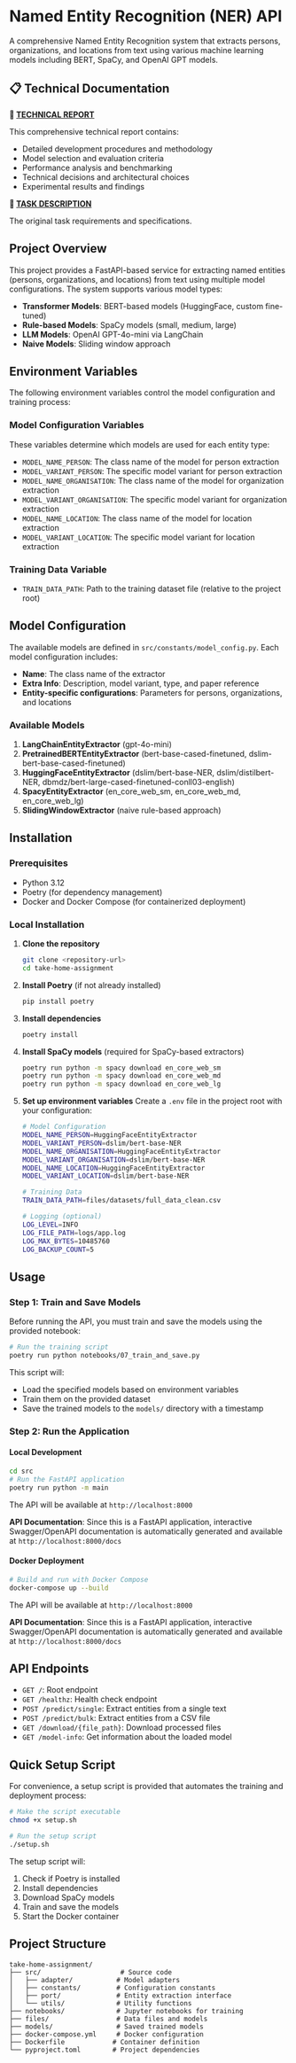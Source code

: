 # Named Entity Recognition (NER) API

A comprehensive Named Entity Recognition system that extracts persons, organizations, and locations from text using various machine learning models including BERT, SpaCy, and OpenAI GPT models.

## 📋 Technical Documentation

**🔬 [TECHNICAL REPORT](https://drive.google.com/file/d/1dYhbSJpb2pVCUGEr-efEVt6YyT3nW5kk/view?usp=sharing)**

This comprehensive technical report contains:
- Detailed development procedures and methodology
- Model selection and evaluation criteria
- Performance analysis and benchmarking
- Technical decisions and architectural choices
- Experimental results and findings

**📖 [TASK DESCRIPTION](TASK_DESCRIPTION.md)**

The original task requirements and specifications.

## Project Overview

This project provides a FastAPI-based service for extracting named entities (persons, organizations, and locations) from text using multiple model configurations. The system supports various model types:

- **Transformer Models**: BERT-based models (HuggingFace, custom fine-tuned)
- **Rule-based Models**: SpaCy models (small, medium, large)
- **LLM Models**: OpenAI GPT-4o-mini via LangChain
- **Naive Models**: Sliding window approach

## Environment Variables

The following environment variables control the model configuration and training process:

### Model Configuration Variables
These variables determine which models are used for each entity type:

- `MODEL_NAME_PERSON`: The class name of the model for person extraction
- `MODEL_VARIANT_PERSON`: The specific model variant for person extraction
- `MODEL_NAME_ORGANISATION`: The class name of the model for organization extraction  
- `MODEL_VARIANT_ORGANISATION`: The specific model variant for organization extraction
- `MODEL_NAME_LOCATION`: The class name of the model for location extraction
- `MODEL_VARIANT_LOCATION`: The specific model variant for location extraction

### Training Data Variable
- `TRAIN_DATA_PATH`: Path to the training dataset file (relative to the project root)


## Model Configuration

The available models are defined in `src/constants/model_config.py`. Each model configuration includes:

- **Name**: The class name of the extractor
- **Extra Info**: Description, model variant, type, and paper reference
- **Entity-specific configurations**: Parameters for persons, organizations, and locations

### Available Models

1. **LangChainEntityExtractor** (gpt-4o-mini)
2. **PretrainedBERTEntityExtractor** (bert-base-cased-finetuned, dslim-bert-base-cased-finetuned)
3. **HuggingFaceEntityExtractor** (dslim/bert-base-NER, dslim/distilbert-NER, dbmdz/bert-large-cased-finetuned-conll03-english)
4. **SpacyEntityExtractor** (en_core_web_sm, en_core_web_md, en_core_web_lg)
5. **SlidingWindowExtractor** (naive rule-based approach)

## Installation

### Prerequisites

- Python 3.12
- Poetry (for dependency management)
- Docker and Docker Compose (for containerized deployment)

### Local Installation

1. **Clone the repository**
   ```bash
   git clone <repository-url>
   cd take-home-assignment
   ```

2. **Install Poetry** (if not already installed)
   ```bash
   pip install poetry
   ```

3. **Install dependencies**
   ```bash
   poetry install
   ```

4. **Install SpaCy models** (required for SpaCy-based extractors)
   ```bash
   poetry run python -m spacy download en_core_web_sm
   poetry run python -m spacy download en_core_web_md
   poetry run python -m spacy download en_core_web_lg
   ```

5. **Set up environment variables**
   Create a `.env` file in the project root with your configuration:
   ```bash
   # Model Configuration
   MODEL_NAME_PERSON=HuggingFaceEntityExtractor
   MODEL_VARIANT_PERSON=dslim/bert-base-NER
   MODEL_NAME_ORGANISATION=HuggingFaceEntityExtractor
   MODEL_VARIANT_ORGANISATION=dslim/bert-base-NER
   MODEL_NAME_LOCATION=HuggingFaceEntityExtractor
   MODEL_VARIANT_LOCATION=dslim/bert-base-NER
   
   # Training Data
   TRAIN_DATA_PATH=files/datasets/full_data_clean.csv
   
   # Logging (optional)
   LOG_LEVEL=INFO
   LOG_FILE_PATH=logs/app.log
   LOG_MAX_BYTES=10485760
   LOG_BACKUP_COUNT=5
   ```

## Usage

### Step 1: Train and Save Models

Before running the API, you must train and save the models using the provided notebook:

```bash
# Run the training script
poetry run python notebooks/07_train_and_save.py
```

This script will:
- Load the specified models based on environment variables
- Train them on the provided dataset
- Save the trained models to the `models/` directory with a timestamp

### Step 2: Run the Application

#### Local Development

```bash
cd src
# Run the FastAPI application
poetry run python -m main
```

The API will be available at `http://localhost:8000`

**API Documentation**: Since this is a FastAPI application, interactive Swagger/OpenAPI documentation is automatically generated and available at `http://localhost:8000/docs`

#### Docker Deployment

```bash
# Build and run with Docker Compose
docker-compose up --build
```

The API will be available at `http://localhost:8000`

**API Documentation**: Since this is a FastAPI application, interactive Swagger/OpenAPI documentation is automatically generated and available at `http://localhost:8000/docs`

## API Endpoints

- `GET /`: Root endpoint
- `GET /healthz`: Health check endpoint
- `POST /predict/single`: Extract entities from a single text
- `POST /predict/bulk`: Extract entities from a CSV file
- `GET /download/{file_path}`: Download processed files
- `GET /model-info`: Get information about the loaded model




## Quick Setup Script

For convenience, a setup script is provided that automates the training and deployment process:

```bash
# Make the script executable
chmod +x setup.sh

# Run the setup script
./setup.sh
```

The setup script will:
1. Check if Poetry is installed
2. Install dependencies
3. Download SpaCy models
4. Train and save the models
5. Start the Docker container

## Project Structure

```
take-home-assignment/
├── src/                    # Source code
│   ├── adapter/           # Model adapters
│   ├── constants/         # Configuration constants
│   ├── port/              # Entity extraction interface
│   └── utils/             # Utility functions
├── notebooks/             # Jupyter notebooks for training
├── files/                 # Data files and models
├── models/                # Saved trained models
├── docker-compose.yml     # Docker configuration
├── Dockerfile            # Container definition
└── pyproject.toml        # Project dependencies
```

